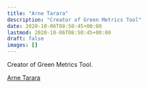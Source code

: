 ```yaml
---
title: "Arne Tarara"
description: "Creator of Green Metrics Tool"
date: 2020-10-06T08:50:45+00:00
lastmod: 2020-10-06T08:50:45+00:00
draft: false
images: []
---
```


Creator of Green Metrics Tool.

[Arne Tarara](https://www.linkedin.com/in/arne-tarara)
